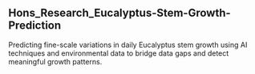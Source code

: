 ## Hons_Research_Eucalyptus-Stem-Growth-Prediction
  Predicting fine-scale variations in daily Eucalyptus stem growth using AI techniques and environmental data to bridge data gaps and detect meaningful growth patterns.

